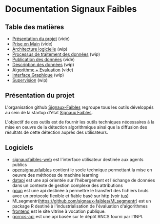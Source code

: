 # Documentation Signaux Faibles

<!-- DOCTOC SKIP -->

## Table des matières

- [Présentation du projet](#présentation-du-projet) (vide)
- [Prise en Main](prise-en-main.md) (vide)
- [Architecture logicielle](architecture-logicielle.md) (wip)
- [Processus de traitement des données](processus-traitement-donnees.md) (wip)
- [Publication des données](processus-traitement-donnees.md) (vide)
- [Description des données](description-donnees.md) (wip)
- [Algorithme + Evaluation](algorithme-evaluation.md) (vide)
- [Interface Graphique](interface-graphique.md) (wip)
- [Supervision](supervision.md) (wip)

## Présentation du projet

L'organisation github [Signaux-Faibles](https://github.com/signaux-faibles/) regroupe tous les outils développés au sein de la startup d'état [Signaux Faibles](https://beta.gouv.fr/startups/signaux-faibles.html).

L'objectif de ces outils est de fournir les outils techniques nécessaires à la mise en oeuvre de la détection algorithmique ainsi que la diffusion des résultats de cette détection auprès des utilisateurs.

## Logiciels

- [signauxfaibles-web](https://github.com/signaux-faibles/signauxfaibles-web) est l'interface utilisateur destinée aux agents publics
- [opensignauxfaibles](https://github.com/signaux-faibles/opensignauxfaibles) contient le socle technique permettant la mise en oeuvre des méthodes de machine learning
- [datapi](https://github.com/signaux-faibles/datapi) est une api orientée sur l'hébergement et l'échange de données dans un contexte de gestion complexe des attributions
- [goup](https://github.com/signaux-faibles/goup) est une api destinée à permettre le transfert des fichiers bruts avec un protocole flexible et fiable basé sur http (voir [tus](https://github.com/tus))
- MLsegmentr(https://github.com/signaux-faibles/MLsegmentr) est un package R destiné à l'industrialisation de l'évaluation d'algorithmes
- [frontend](https://github.com/signaux-faibles/frontend) est le site vitrine à vocation publique.
- [gorncs-api](https://github.com/signaux-faibles/gorncs-api) est une api basée sur le dépôt RNCS fourni par l'INPI.
